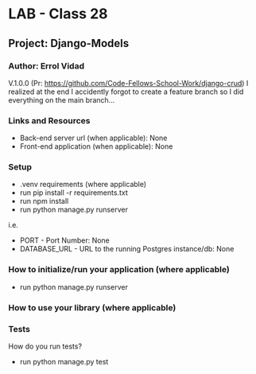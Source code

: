 # LAB - Class 28

## Project: Django-Models

### Author: Errol Vidad
V.1.0.0 (Pr: https://github.com/Code-Fellows-School-Work/django-crud)
I realized at the end I accidently forgot to create a feature branch so I did everything on the main branch...

### Links and Resources
- Back-end server url (when applicable): None
- Front-end application (when applicable): None

### Setup
- .venv requirements (where applicable)
- run pip install -r requirements.txt
- run npm install
- run python manage.py runserver

i.e.

- PORT - Port Number: None
- DATABASE_URL - URL to the running Postgres instance/db: None

### How to initialize/run your application (where applicable)

- run python manage.py runserver

### How to use your library (where applicable)
### Tests
How do you run tests?

- run python manage.py test



